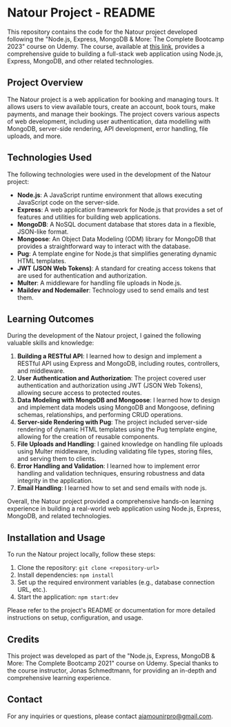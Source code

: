 # Natour Project - README

This repository contains the code for the Natour project developed following the "Node.js, Express, MongoDB & More: The Complete Bootcamp 2023" course on Udemy. The course, available at [this link](https://www.udemy.com/course/nodejs-express-mongodb-bootcamp/), provides a comprehensive guide to building a full-stack web application using Node.js, Express, MongoDB, and other related technologies.

## Project Overview

The Natour project is a web application for booking and managing tours. It allows users to view available tours, create an account, book tours, make payments, and manage their bookings. The project covers various aspects of web development, including user authentication, data modelling with MongoDB, server-side rendering, API development, error handling, file uploads, and more.

## Technologies Used

The following technologies were used in the development of the Natour project:

- **Node.js**: A JavaScript runtime environment that allows executing JavaScript code on the server-side.
- **Express**: A web application framework for Node.js that provides a set of features and utilities for building web applications.
- **MongoDB**: A NoSQL document database that stores data in a flexible, JSON-like format.
- **Mongoose**: An Object Data Modeling (ODM) library for MongoDB that provides a straightforward way to interact with the database.
- **Pug**: A template engine for Node.js that simplifies generating dynamic HTML templates.
- **JWT (JSON Web Tokens)**: A standard for creating access tokens that are used for authentication and authorization.
- **Multer**: A middleware for handling file uploads in Node.js.
- **Maildev and Nodemailer**: Technology used to send emails and test them.

## Learning Outcomes

During the development of the Natour project, I gained the following valuable skills and knowledge:

1.  **Building a RESTful API**: I learned how to design and implement a RESTful API using Express and MongoDB, including routes, controllers, and middleware.
2.  **User Authentication and Authorization**: The project covered user authentication and authorization using JWT (JSON Web Tokens), allowing secure access to protected routes.
3.  **Data Modeling with MongoDB and Mongoose**: I learned how to design and implement data models using MongoDB and Mongoose, defining schemas, relationships, and performing CRUD operations.
4.  **Server-side Rendering with Pug**: The project included server-side rendering of dynamic HTML templates using the Pug template engine, allowing for the creation of reusable components.
5.  **File Uploads and Handling**: I gained knowledge on handling file uploads using Multer middleware, including validating file types, storing files, and serving them to clients.
6.  **Error Handling and Validation**: I learned how to implement error handling and validation techniques, ensuring robustness and data integrity in the application.
7.  **Email Handling**: I learned how to set and send emails with node js.

Overall, the Natour project provided a comprehensive hands-on learning experience in building a real-world web application using Node.js, Express, MongoDB, and related technologies.

## Installation and Usage

To run the Natour project locally, follow these steps:

1.  Clone the repository: `git clone <repository-url>`
2.  Install dependencies: `npm install`
3.  Set up the required environment variables (e.g., database connection URL, etc.).
4.  Start the application: `npm start:dev`

Please refer to the project's README or documentation for more detailed instructions on setup, configuration, and usage.

## Credits

This project was developed as part of the "Node.js, Express, MongoDB & More: The Complete Bootcamp 2021" course on Udemy. Special thanks to the course instructor, Jonas Schmedtmann, for providing an in-depth and comprehensive learning experience.

## Contact

For any inquiries or questions, please contact aiamounirpro@gmail.com.
